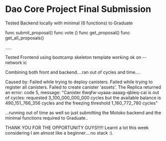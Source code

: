 # Dao Core Project Final Submission

Tested Backend locally with minimal (6 functions) to Graduate

func submit_proposal() 
func vote ()
func get_proposal()
func get_all_proposals()

.....


Tested Frontend using bootcamp skeleton template working ok on --network ic


Combining both front and backend....ran out of cycles and time....

Caused by: Failed while trying to deploy canisters.
  Failed while trying to register all canisters.
    Failed to create canister 'assets'.
      The Replica returned an error: code 5, message: "Canister 6wqfw-uyaaa-aaaag-qbleq-cai is out of cycles: requested 3_100_000_000_000 cycles but 
      the available balance is 490_151_766_356 cycles and the freezing threshold 1_160_772_780 cycles"


...running out of time as well so just submitting the Motoko backend and the minimal functions required to Graduate..


THANK YOU FOR THE OPPORTUNITY GUYS!!!!! 
Learnt a lot this week considering I am almost like a beginner....no stack :). 
